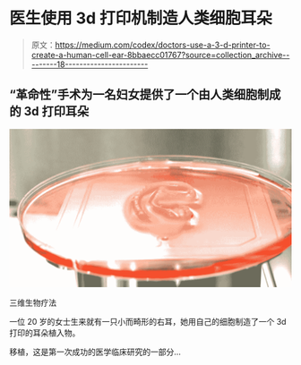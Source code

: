 # 医生使用 3d 打印机制造人类细胞耳朵

> 原文：<https://medium.com/codex/doctors-use-a-3-d-printer-to-create-a-human-cell-ear-8bbaecc01767?source=collection_archive---------18----------------------->

## “革命性”手术为一名妇女提供了一个由人类细胞制成的 3d 打印耳朵

![](img/4eb3fa4bf3ba7a32ccd069bc7295748c.png)

三维生物疗法

一位 20 岁的女士生来就有一只小而畸形的右耳，她用自己的细胞制造了一个 3d 打印的耳朵植入物。

移植，这是第一次成功的医学临床研究的一部分…
